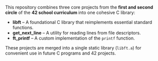This repository combines three core projects from the **first and second circle** of the **42 school curriculum** into one cohesive C library:

- **libft** – A foundational C library that reimplements essential standard functions.
- **get_next_line** – A utility for reading lines from file descriptors.
- **ft_printf** – A custom implementation of the `printf` function.

These projects are merged into a single static library (`libft.a`) for convenient use in future C programs and 42 projects.
